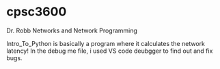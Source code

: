 # cpsc3600
Dr. Robb Networks and Network Programming 

Intro_To_Python is basically a program where it calculates the network latency! In the debug me file, i used VS code deubgger to find out and fix bugs. 
